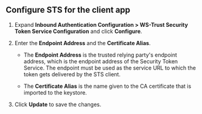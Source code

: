 ## Configure STS for the client app

1. Expand **Inbound Authentication Configuration > WS-Trust Security Token Service Configuration** and click **Configure**.

2. Enter the **Endpoint Address** and the **Certificate Alias**. 

    - The **Endpoint Address** is the trusted relying party's endpoint address, which is the endpoint address of the Security Token Service. The endpoint must be used as the service URL to which the token gets delivered by the STS client.

    - The **Certificate Alias** is the name given to the CA certificate that is imported to the keystore.  

3. Click **Update** to save the changes. 